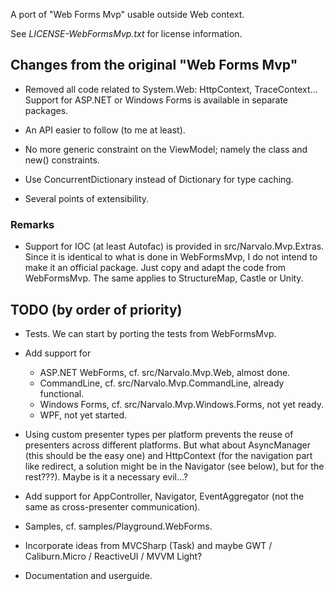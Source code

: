 ﻿
A port of "Web Forms Mvp" usable outside Web context.

See _LICENSE-WebFormsMvp.txt_ for license information.

Changes from the original "Web Forms Mvp"
-----------------------------------------

- Removed all code related to System.Web: HttpContext, TraceContext...
  Support for ASP.NET or Windows Forms is available in separate packages.

- An API easier to follow (to me at least).

- No more generic constraint on the ViewModel; namely the class and new()
  constraints.

- Use ConcurrentDictionary instead of Dictionary for type caching.

- Several points of extensibility.

### Remarks

- Support for IOC (at least Autofac) is provided in src/Narvalo.Mvp.Extras. 
  Since it is identical to what is done in WebFormsMvp, I do not intend to make
  it an official package. Just copy and adapt the code from WebFormsMvp.
  The same applies to StructureMap, Castle or Unity.

TODO (by order of priority)
---------------------------

- Tests. We can start by porting the tests from WebFormsMvp.

- Add support for
  * ASP.NET WebForms, cf. src/Narvalo.Mvp.Web, almost done.
  * CommandLine, cf. src/Narvalo.Mvp.CommandLine, already functional.
  * Windows Forms, cf. src/Narvalo.Mvp.Windows.Forms, not yet ready.
  * WPF, not yet started.

- Using custom presenter types per platform prevents the reuse
  of presenters across different platforms. But what about AsyncManager
  (this should be the easy one)	and HttpContext (for the navigation part like
  redirect, a solution might be in the Navigator (see below), but for the
  rest???). Maybe is it a necessary evil...?

- Add support for AppController, Navigator, EventAggregator (not the same
  as cross-presenter communication).

- Samples, cf. samples/Playground.WebForms.

- Incorporate ideas from MVCSharp (Task) and maybe GWT / Caliburn.Micro
  / ReactiveUI / MVVM Light?

- Documentation and userguide.

